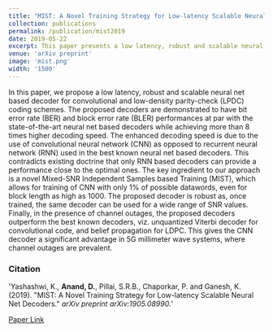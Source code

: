 ```yaml
---
title: "MIST: A Novel Training Strategy for Low-latency Scalable Neural Net Decoders"
collection: publications
permalink: /publication/mist2019
date: 2019-05-22
excerpt: This paper presents a low latency, robust and scalable neural net based decoder for convolutional and low-density parity-check (LPDC) coding schemes.
venue: 'arXiv preprint'
image: 'mist.png'
width: '1500'
---
```

In this paper, we propose a low latency, robust and scalable neural net based decoder for convolutional and low-density parity-check (LPDC) coding schemes. The proposed decoders are demonstrated to have bit error rate (BER) and block error rate (BLER) performances at par with the state-of-the-art neural net based decoders while achieving more than 8 times higher decoding speed. The enhanced decoding speed is due to the use of convolutional neural network (CNN) as opposed to recurrent neural network (RNN) used in the best known neural net based decoders. This contradicts existing doctrine that only RNN based decoders can provide a performance close to the optimal ones. The key ingredient to our approach is a novel Mixed-SNR Independent Samples based Training (MIST), which allows for training of CNN with only 1\% of possible datawords, even for block length as high as 1000. The proposed decoder is robust as, once trained, the same decoder can be used for a wide range of SNR values. Finally, in the presence of channel outages, the proposed decoders outperform the best known decoders, viz. unquantized Viterbi decoder for convolutional code, and belief propagation for LDPC. This gives the CNN decoder a significant advantage in 5G millimeter wave systems, where channel outages are prevalent.

### Citation 

'Yashashwi, K., <b>Anand, D.</b>, Pillai, S.R.B., Chaporkar, P. and Ganesh, K. (2019). &quot;MIST: A Novel Training Strategy for Low-latency Scalable Neural Net Decoders.&quot; <i>arXiv preprint arXiv:1905.08990.</i>'

[Paper Link](https://arxiv.org/abs/1905.08990)
